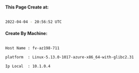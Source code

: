 
   
#### This Page Create at:

```bash

2022-04-04 - 20:56:52 UTC

```

#### Create By Machine:

```bash

Host Name : fv-az198-711

platform  : Linux-5.13.0-1017-azure-x86_64-with-glibc2.31

Ip Local  : 10.1.0.4

```


